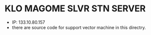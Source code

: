 # KLO MAGOME SLVR STN SERVER
- IP: 133.10.80.157
- there are source code for support vector machine in this directry.
